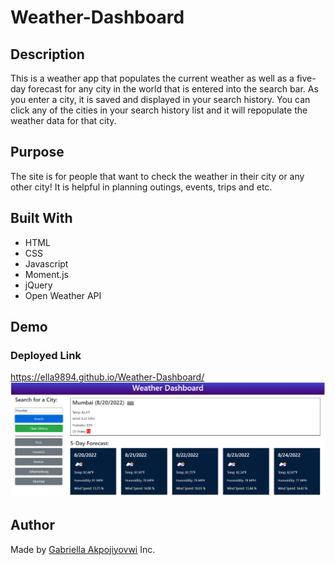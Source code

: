 # Weather-Dashboard
## Description
This is a weather app that populates the current weather as well as a five-day forecast for any city in the world that is entered into the search bar. As you enter a city, it is saved and displayed in your search history. You can click any of the cities in your search history list and it will repopulate the weather data for that city. 

## Purpose
The site is for people that want to check the weather in their city or any other city! It is helpful in planning outings, events, trips and etc.

## Built With
- HTML
- CSS
- Javascript
- Moment.js
- jQuery
- Open Weather API

## Demo

### Deployed Link
https://ella9894.github.io/Weather-Dashboard/
![Weather Dashboard screenshot](./assets/images/Weather-Dashboard-Screenshot.png)
## Author
Made by [Gabriella Akpojiyovwi](https://github.com/ella9894/Weather-Dashboard) Inc.